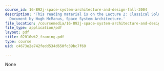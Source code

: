```yaml
---
course_id: 16-892j-space-system-architecture-and-design-fall-2004
description: 'This reading material is on the Lecture 2: Classical Solutions Framing
  Document by Hugh McManus, Space System Architecture.'
file_location: /coursemedia/16-892j-space-system-architecture-and-design-fall-2004/c4673e2e742fedd534d650fc39bc7f60_02010wk2_framing.pdf
file_type: application/pdf
layout: pdf
title: 02010wk2_framing.pdf
type: course
uid: c4673e2e742fedd534d650fc39bc7f60

---
```

None